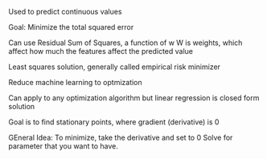 Used to predict continuous values

Goal:
Minimize the total squared error

Can use Residual Sum of Squares, a function of w
W is weights, which affect how much the features affect the predicted value

Least squares solution, generally called empirical risk minimizer

Reduce machine learning to optmization

Can apply to any optimization algorithm but linear regression is closed form solution

Goal is to find stationary points, where gradient (derivative) is 0

GEneral Idea: To minimize, take the derivative and set to 0
Solve for parameter that you want to have.